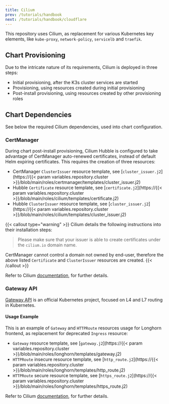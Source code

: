 ```yaml
---
title: Cilium
prev: /tutorials/handbook
next: /tutorials/handbook/cloudflare
---
```


This repository uses Cilium, as replacement for various Kubernetes key elements, like `kube-proxy`, `network-policy`, `servicelb` and `traefik`.

<!--more-->

## Chart Provisioning

Due to the intricate nature of its requirements, Cilium is deployed in three steps:

- Initial provisioning, after the K3s cluster services are started
- Provisioning, using resources created during initial provisioning
- Post-install provisioning, using resources created by other provisioning roles

## Chart Dependencies

See below the required Cilium dependencies, used into chart configuration. 

### CertManager

During chart post-install provisioning, Cilium Hubble is configured to take advantage of CertManager auto-renewed certificates, instead of default Helm expiring certificates. This requires the creation of three resources:

- CertManager `ClusterIssuer` resource template, see [`cluster_issuer.j2`](https://{{< param variables.repository.cluster >}}/blob/main/roles/certmanager/templates/cluster_issuer.j2)
- Hubble `Certificate` resource template, see [`certificate.j2`](https://{{< param variables.repository.cluster >}}/blob/main/roles/cilium/templates/certificate.j2)
- Hubble `ClusterIssuer` resource template, see [`cluster_issuer.j2`](https://{{< param variables.repository.cluster >}}/blob/main/roles/cilium/templates/cluster_issuer.j2)

{{< callout type="warning" >}}
Cilium details the following instructions into their installation steps:

> Please make sure that your issuer is able to create certificates under the `cilium.io` domain name.

CertManager cannot control a domain not owned by end-user, therefore the above listed `Certificate` and `ClusterIssuer` resources are created.
{{< /callout >}}

Refer to Cilium [documentation](https://docs.cilium.io/en/stable/gettingstarted/hubble-configuration/), for further details.

### Gateway API

[Gateway API](https://gateway-api.sigs.k8s.io) is an official Kubernetes project, focused on L4 and L7 routing in Kubernetes.

#### Usage Example

This is an example of `Gateway` and `HTTPRoute` resources usage for Longhorn frontend, as replacement for deprecated `Ingress` resource:

- `Gateway` resource template, see [`gateway.j2`](https://{{< param variables.repository.cluster >}}/blob/main/roles/longhorn/templates/gateway.j2)
- `HTTPRoute` insecure resource template, see [`http_route.j2`](https://{{< param variables.repository.cluster >}}/blob/main/roles/longhorn/templates/http_route.j2)
- `HTTPRoute` secure resource template, see [`https_route.j2`](https://{{< param variables.repository.cluster >}}/blob/main/roles/longhorn/templates/https_route.j2)

Refer to Cilium [documentation](https://docs.cilium.io/en/stable/network/servicemesh/gateway-api/gateway-api/), for further details.
